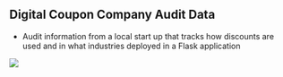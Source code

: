 ## Digital Coupon Company Audit Data

- Audit information from a local start up that tracks how discounts are used and in what industries deployed in a Flask application

![](ReamMe_Images/Bubble_Chart)
